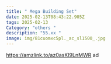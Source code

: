 ```yaml
---
title: " Mega Building Set"
date: 2025-02-13T08:43:22.905Z
tags: 2025-02-13
Category: "others "
description: "55.xx "
image: img/81cuomxc5pl._ac_sl1500_.jpg
---
```

https://amzlink.to/az0asKI9LnMWR  ad
